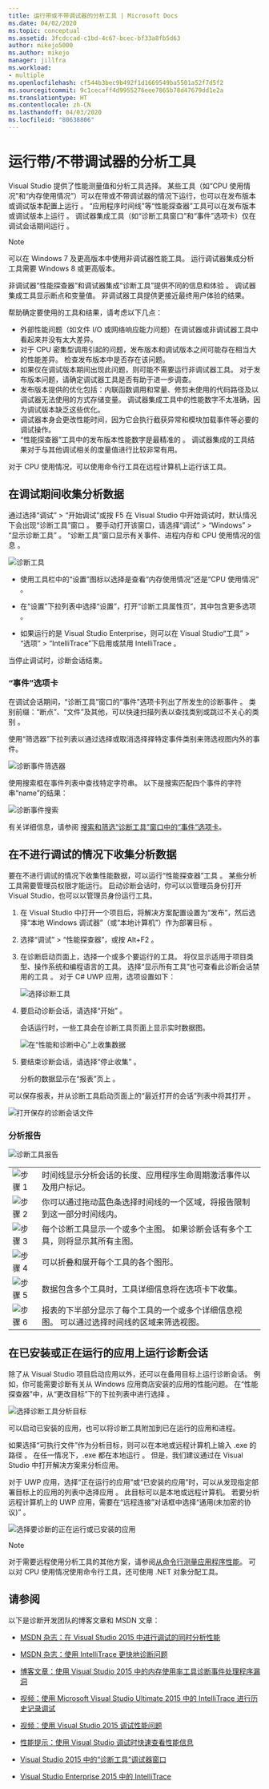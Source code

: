```yaml
---
title: 运行带或不带调试器的分析工具 | Microsoft Docs
ms.date: 04/02/2020
ms.topic: conceptual
ms.assetid: 3fcdccad-c1bd-4c67-bcec-bf33a8fb5d63
author: mikejo5000
ms.author: mikejo
manager: jillfra
ms.workload:
- multiple
ms.openlocfilehash: cf544b3bec9b492f1d1669549ba5501a52f7d5f2
ms.sourcegitcommit: 9c1cecaff4d9955276eee7865b78d47679dd1e2a
ms.translationtype: HT
ms.contentlocale: zh-CN
ms.lasthandoff: 04/03/2020
ms.locfileid: "80638806"
---
```

# <a name="run-profiling-tools-with-or-without-the-debugger"></a>运行带/不带调试器的分析工具

Visual Studio 提供了性能测量值和分析工具选择。 某些工具（如“CPU 使用情况”和“内存使用情况”）可以在带或不带调试器的情况下运行，也可以在发布版本或调试版本配置上运行   。 “应用程序时间线”等“性能探查器”工具可以在发布版本或调试版本上运行   。 调试器集成工具（如“诊断工具窗口”和“事件”选项卡）仅在调试会话期间运行   。

>[!NOTE]
>可以在 Windows 7 及更高版本中使用非调试器性能工具。 运行调试器集成分析工具需要 Windows 8 或更高版本。

非调试器“性能探查器”和调试器集成“诊断工具”提供不同的信息和体验   。 调试器集成工具显示断点和变量值。 非调试器工具提供更接近最终用户体验的结果。

帮助确定要使用的工具和结果，请考虑以下几点：

- 外部性能问题（如文件 I/O 或网络响应能力问题）在调试器或非调试器工具中看起来并没有太大差异。
- 对于 CPU 密集型调用引起的问题，发布版本和调试版本之间可能存在相当大的性能差异。 检查发布版本中是否存在该问题。
- 如果仅在调试版本期间出现此问题，则可能不需要运行非调试器工具。 对于发布版本问题，请确定调试器工具是否有助于进一步调查。
- 发布版本提供的优化包括：内联函数调用和常量、修剪未使用的代码路径及以调试器无法使用的方式存储变量。 调试器集成工具中的性能数字不太准确，因为调试版本缺乏这些优化。
- 调试器本身会更改性能时间，因为它会执行截获异常和模块加载事件等必要的调试操作。
- “性能探查器”工具中的发布版本性能数字是最精准的  。 调试器集成的工具结果对于与其他调试相关的度量值进行比较非常有用。

对于 CPU 使用情况，可以使用命令行工具在远程计算机上运行该工具。

## <a name="collect-profiling-data-while-debugging"></a><a name="BKMK_Quick_start__Collect_diagnostic_data"></a> 在调试期间收集分析数据

通过选择“调试” > “开始调试”或按 F5 在 Visual Studio 中开始调试时，默认情况下会出现“诊断工具”窗口     。 要手动打开该窗口，请选择“调试” > “Windows” > “显示诊断工具”    。 “诊断工具”窗口显示有关事件、进程内存和 CPU 使用情况的信息  。

![诊断工具](../profiling/media/diagnostictools-update1.png "诊断工具")

- 使用工具栏中的“设置”图标以选择是查看“内存使用情况”还是“CPU 使用情况”    。

- 在“设置”下拉列表中选择“设置”，打开“诊断工具属性页”，其中包含更多选项    。

- 如果运行的是 Visual Studio Enterprise，则可以在 Visual Studio“工具” > “选项” > “IntelliTrace”下启用或禁用 IntelliTrace    。

当停止调试时，诊断会话结束。

### <a name="the-events-tab"></a>“事件”选项卡

在调试会话期间，“诊断工具”窗口的“事件”选项卡列出了所发生的诊断事件   。 类别前缀：“断点”、“文件”及其他，可以快速扫描列表以查找类别或跳过不关心的类别   。

使用“筛选器”下拉列表以通过选择或取消选择择特定事件类别来筛选视图内外的事件。 

![诊断事件筛选器](../profiling/media/diagnosticeventfilter.png "诊断事件筛选器")

使用搜索框在事件列表中查找特定字符串。 以下是搜索匹配四个事件的字符串“name”的结果：

![诊断事件搜索](../profiling/media/diagnosticseventsearch.png "诊断事件搜索")

有关详细信息，请参阅 [搜索和筛选“诊断工具”窗口中的“事件”选项卡](https://devblogs.microsoft.com/devops/searching-and-filtering-the-events-tab-of-the-diagnostic-tools-window/)。

## <a name="collect-profiling-data-without-debugging"></a>在不进行调试的情况下收集分析数据

要在不进行调试的情况下收集性能数据，可以运行“性能探查器”工具  。 某些分析工具需要管理员权限才能运行。 启动诊断会话时，你可以以管理员身份打开 Visual Studio，也可以以管理员身份运行工具。

1. 在 Visual Studio 中打开一个项目后，将解决方案配置设置为“发布”，然后选择“本地 Windows 调试器”（或“本地计算机”）作为部署目标    。

1. 选择“调试” > “性能探查器”，或按 Alt+F2     。

1. 在诊断启动页面上，选择一个或多个要运行的工具。 将仅显示适用于项目类型、操作系统和编程语言的工具。 选择“显示所有工具”也可查看此诊断会话禁用的工具  。 对于 C# UWP 应用，选项设置如下：

   ![选择诊断工具](../profiling/media/diag_selecttool.png "DIAG_SelectTool")

1. 要启动诊断会话，请选择“开始”  。

   会话运行时，一些工具会在诊断工具页面上显示实时数据图。

    ![在“性能和诊断中心”上收集数据](../profiling/media/pdhub_collectdata.png "中心收集数据")

1. 要结束诊断会话，请选择“停止收集”  。

   分析的数据显示在“报表”页上  。

可以保存报表，并从诊断工具启动页面上的“最近打开的会话”列表中将其打开  。

![打开保存的诊断会话文件](../profiling/media/pdhub_openexistingdiagsession.png "PDHUB_OpenExistingDiagSession")

### <a name="the-profiling-report"></a>分析报告
 ![诊断工具报告](../profiling/media/diag_report.png "DIAG_Report")

|||
|-|-|
|![步骤 1](../profiling/media/procguid_1.png "ProcGuid_1")|时间线显示分析会话的长度、应用程序生命周期激活事件以及用户标记。|
|![步骤 2](../profiling/media/procguid_2.png "ProcGuid_2")|你可以通过拖动蓝色条选择时间线的一个区域，将报告限制到这一部分时间线内。|
|![步骤 3](../profiling/media/procguid_3.png "ProcGuid_3")|每个诊断工具显示一个或多个主图。 如果诊断会话有多个工具，则将显示其所有主图。|
|![步骤 4](../profiling/media/procguid_4.png "ProcGuid_4")|可以折叠和展开每个工具的各个图形。|
|![步骤 5](../profiling/media/procguid_6.png "ProcGuid_6")|数据包含多个工具时，工具详细信息将在选项卡下收集。|
|![步骤 6](../profiling/media/procguid_6a.png "ProcGuid_6a")|报表的下半部分显示了每个工具的一个或多个详细信息视图。 可以通过选择时间线的区域来筛选视图。|

## <a name="run-diagnostic-sessions-on-installed-or-running-apps"></a>在已安装或正在运行的应用上运行诊断会话

除了从 Visual Studio 项目启动应用以外，还可以在备用目标上运行诊断会话。 例如，你可能需要诊断有关从 Windows 应用商店安装的应用的性能问题。 在“性能探查器”中，从“更改目标”下的下拉列表中进行选择  。

![选择诊断工具分析目标](../profiling/media/pdhub_chooseanalysistarget.png "PDHUB_ChooseAnalysisTarget")

可以启动已安装的应用，也可以将诊断工具附加到已在运行的应用和进程。

如果选择“可执行文件”作为分析目标，则可以在本地或远程计算机上输入 .exe 的路径   。 在任一情况下，.exe 都在本地运行  。 但是，我们建议通过在 Visual Studio 中打开解决方案来分析应用。

对于 UWP 应用，选择“正在运行的应用”或“已安装的应用”时，可以从发现指定部署目标上的应用的列表中选择应用   。 此目标可以是本地或远程计算机。 若要分析远程计算机上的 UWP 应用，需要在“远程连接”对话框中选择“通用(未加密的协议)”   。

![选择要诊断的正在运行或已安装的应用](../profiling/media/pdhub_selectrunningapp.png "PDHUB_SelectRunningApp")

> [!NOTE]
> 对于需要远程使用分析工具的其他方案，请参阅[从命令行测量应用程序性能](../profiling/profile-apps-from-command-line.md)。 可以对 CPU 使用情况使用命令行工具，还可使用 .NET 对象分配工具。

## <a name="see-also"></a>请参阅

以下是诊断开发团队的博客文章和 MSDN 文章：
- [MSDN 杂志：在 Visual Studio 2015 中进行调试的同时分析性能](https://msdn.microsoft.com/magazine/dn973013.aspx)

- [MSDN 杂志：使用 IntelliTrace 更快地诊断问题](https://msdn.microsoft.com/magazine/dn973014.aspx)

- [博客文章：使用 Visual Studio 2015 中的内存使用率工具诊断事件处理程序漏洞](https://devblogs.microsoft.com/devops/diagnosing-event-handler-leaks-with-the-memory-usage-tool-in-visual-studio-2015/)

- [视频：使用 Microsoft Visual Studio Ultimate 2015 中的 IntelliTrace 进行历史记录调试](https://channel9.msdn.com/Events/Ignite/2015/BRK3716)

- [视频：使用 Visual Studio 2015 调试性能问题](https://channel9.msdn.com/Events/Build/2015/3-731)

- [性能提示：使用 Visual Studio 调试时快速查看性能信息](https://devblogs.microsoft.com/devops/perftips-performance-information-at-a-glance-while-debugging-with-visual-studio/)

- [Visual Studio 2015 中的“诊断工具”调试器窗口](https://devblogs.microsoft.com/devops/diagnostic-tools-debugger-window-in-visual-studio-2015/)

- [Visual Studio Enterprise 2015 中的 IntelliTrace](https://devblogs.microsoft.com/devops/intellitrace-in-visual-studio-ultimate-2015/)
